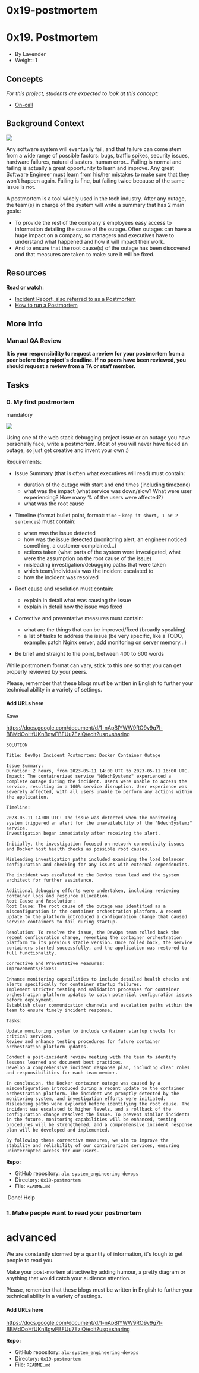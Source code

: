 # 0x19-postmortem

0x19. Postmortem
================

- By Lavender
- Weight: 1

Concepts
--------

*For this project, students are expected to look at this concept:*

- [On-call](https://alx-intranet.hbtn.io/concepts/39)

Background Context
------------------

[![](https://s3.amazonaws.com/intranet-projects-files/holbertonschool-sysadmin_devops/294/tWUPWmR.png)](https://youtu.be/rp5cVMNmbro)[](http://savefrom.net/?url=https%3A%2F%2Fyoutu.be%2Frp5cVMNmbro&utm_source=userjs-chrome&utm_medium=extensions&utm_campaign=link_modifier "Obtenir un lien direct")

Any software system will eventually fail, and that failure can come stem from a wide range of possible factors: bugs, traffic spikes, security issues, hardware failures, natural disasters, human error... Failing is normal and failing is actually a great opportunity to learn and improve. Any great Software Engineer must learn from his/her mistakes to make sure that they won't happen again. Failing is fine, but failing twice because of the same issue is not.

A postmortem is a tool widely used in the tech industry. After any outage, the team(s) in charge of the system will write a summary that has 2 main goals:

- To provide the rest of the company's employees easy access to information detailing the cause of the outage. Often outages can have a huge impact on a company, so managers and executives have to understand what happened and how it will impact their work.
- And to ensure that the root cause(s) of the outage has been discovered and that measures are taken to make sure it will be fixed.

Resources
---------

**Read or watch**:

- [Incident Report, also referred to as a Postmortem](https://alx-intranet.hbtn.io/rltoken/vkEjk-M6yBWW-wyB-7-I9Q "Incident Report, also referred to as a Postmortem")
- [How to run a Postmortem](https://alx-intranet.hbtn.io/rltoken/pzE_VO7Bfe49K_MhkOyzdQ "How to run a Postmortem")

More Info
---------

### Manual QA Review

**It is your responsibility to request a review for your postmortem from a peer before the project's deadline. If no peers have been reviewed, you should request a review from a TA or staff member.**

Tasks
-----

### 0\. My first postmortem

mandatory

[![](https://s3.amazonaws.com/intranet-projects-files/holbertonschool-sysadmin_devops/294/pQ9YzVY.gif)](https://twitter.com/devopsreact/status/834887829486399488)

Using one of the web stack debugging project issue or an outage you have personally face, write a postmortem. Most of you will never have faced an outage, so just get creative and invent your own :)

Requirements:

- Issue Summary (that is often what executives will read) must contain:
  - duration of the outage with start and end times (including timezone)
  - what was the impact (what service was down/slow? What were user experiencing? How many % of the users were affected?)
  - what was the root cause
- Timeline (format bullet point, format: `time` - `keep it short, 1 or 2 sentences`) must contain:

  - when was the issue detected
  - how was the issue detected (monitoring alert, an engineer noticed something, a customer complained...)
  - actions taken (what parts of the system were investigated, what were the assumption on the root cause of the issue)
  - misleading investigation/debugging paths that were taken
  - which team/individuals was the incident escalated to
  - how the incident was resolved
- Root cause and resolution must contain:

  - explain in detail what was causing the issue
  - explain in detail how the issue was fixed
- Corrective and preventative measures must contain:

  - what are the things that can be improved/fixed (broadly speaking)
  - a list of tasks to address the issue (be very specific, like a TODO, example: patch Nginx server, add monitoring on server memory...)
- Be brief and straight to the point, between 400 to 600 words

While postmortem format can vary, stick to this one so that you can get properly reviewed by your peers.

Please, remember that these blogs must be written in English to further your technical ability in a variety of settings.

#### Add URLs here

Save

<https://docs.google.com/document/d/1-nApBIYWW9RO9v9g7l-BBMdOoHfUKnBgwFBFUu7EzlQ/edit?usp=sharing>

```
SOLUTION

Title: DevOps Incident Postmortem: Docker Container Outage

Issue Summary:
Duration: 2 hours, from 2023-05-11 14:00 UTC to 2023-05-11 16:00 UTC.
Impact: The containerized service "NdechSystemz" experienced a complete outage during the incident. Users were unable to access the service, resulting in a 100% service disruption. User experience was severely affected, with all users unable to perform any actions within the application.

Timeline:

2023-05-11 14:00 UTC: The issue was detected when the monitoring system triggered an alert for the unavailability of the "NdechSystemz" service.
Investigation began immediately after receiving the alert.

Initially, the investigation focused on network connectivity issues and Docker host health checks as possible root causes.

Misleading investigation paths included examining the load balancer configuration and checking for any issues with external dependencies.

The incident was escalated to the DevOps team lead and the system architect for further assistance.

Additional debugging efforts were undertaken, including reviewing container logs and resource allocation.
Root Cause and Resolution:
Root Cause: The root cause of the outage was identified as a misconfiguration in the container orchestration platform. A recent update to the platform introduced a configuration change that caused service containers to fail during startup.

Resolution: To resolve the issue, the DevOps team rolled back the recent configuration change, reverting the container orchestration platform to its previous stable version. Once rolled back, the service containers started successfully, and the application was restored to full functionality.

Corrective and Preventative Measures:
Improvements/Fixes:

Enhance monitoring capabilities to include detailed health checks and alerts specifically for container startup failures.
Implement stricter testing and validation processes for container orchestration platform updates to catch potential configuration issues before deployment.
Establish clear communication channels and escalation paths within the team to ensure timely incident response.

Tasks:

Update monitoring system to include container startup checks for critical services.
Review and enhance testing procedures for future container orchestration platform updates.

Conduct a post-incident review meeting with the team to identify lessons learned and document best practices.
Develop a comprehensive incident response plan, including clear roles and responsibilities for each team member.

In conclusion, the Docker container outage was caused by a misconfiguration introduced during a recent update to the container orchestration platform. The incident was promptly detected by the monitoring system, and investigation efforts were initiated. Misleading paths were explored before identifying the root cause. The incident was escalated to higher levels, and a rollback of the configuration change resolved the issue. To prevent similar incidents in the future, monitoring capabilities will be enhanced, testing procedures will be strengthened, and a comprehensive incident response plan will be developed and implemented.

By following these corrective measures, we aim to improve the stability and reliability of our containerized services, ensuring uninterrupted access for our users.
```

**Repo:**

- GitHub repository: `alx-system_engineering-devops`
- Directory: `0x19-postmortem`
- File: `README.md`

 Done! Help

### 1\. Make people want to read your postmortem

# advanced

We are constantly stormed by a quantity of information, it's tough to get people to read you.

Make your post-mortem attractive by adding humour, a pretty diagram or anything that would catch your audience attention.

Please, remember that these blogs must be written in English to further your technical ability in a variety of settings.

#### Add URLs here

https://docs.google.com/document/d/1-nApBIYWW9RO9v9g7l-BBMdOoHfUKnBgwFBFUu7EzlQ/edit?usp=sharing

**Repo:**

- GitHub repository: `alx-system_engineering-devops`
- Directory: `0x19-postmortem`
- File: `README.md`
